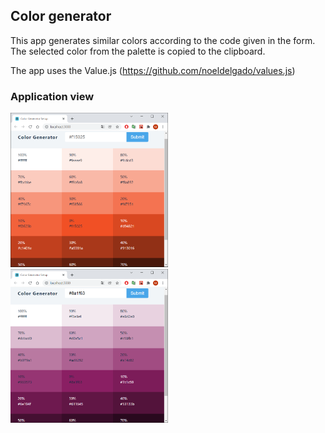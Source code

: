 ## Color generator

This app generates similar colors according to the code given in the form. The selected color from the palette is copied to the clipboard.

The app uses the Value.js (https://github.com/noeldelgado/values.js)

### Application view
<img src="https://github.com/ukasz1/React-projects-with-John-Smilga/blob/main/09-color-generator/color1.PNG?raw=true" width="50%" /> <img src="https://github.com/ukasz1/React-projects-with-John-Smilga/blob/main/09-color-generator/color2.PNG?raw=true" width="50%" />

